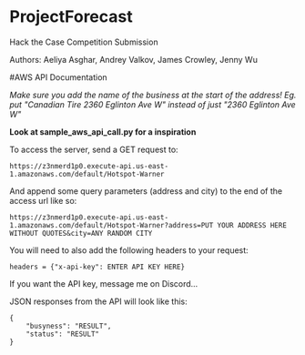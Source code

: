 # ProjectForecast

Hack the Case Competition Submission

Authors:
Aeliya Asghar, Andrey Valkov, James Crowley, Jenny Wu

#AWS API Documentation

*Make sure you add the name of the business at the start of the address!
Eg. put "Canadian Tire 2360 Eglinton Ave W" instead of just "2360 Eglinton Ave W"*

**Look at sample_aws_api_call.py for a inspiration**

To access the server, send a GET request to:
```
https://z3nmerd1p0.execute-api.us-east-1.amazonaws.com/default/Hotspot-Warner
```

And append some query parameters (address and city) to the end of the access url like so:
```
https://z3nmerd1p0.execute-api.us-east-1.amazonaws.com/default/Hotspot-Warner?address=PUT YOUR ADDRESS HERE WITHOUT QUOTES&city=ANY RANDOM CITY
```

You will need to also add the following headers to your request:
```
headers = {"x-api-key": ENTER API KEY HERE}
```

If you want the API key, message me on Discord...

JSON responses from the API will look like this:
```
{
    "busyness": "RESULT",
    "status": "RESULT"
}
```
